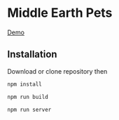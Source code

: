 # Middle Earth Pets

[Demo](https://optimistic-roentgen-a0a251.netlify.app)

## Installation

Download or clone repository then

```bash
npm install
```

```bash
npm run build
```

```bash
npm run server
```
